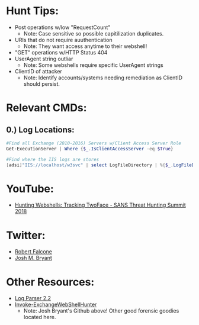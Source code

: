 # Hunt Tips:
* Post operations w/low "RequestCount"
  * Note: Case sensitive so possible capitilization duplicates.  
* URIs that do not require auuthentication 
  * Note: They want access anytime to their webshell!  
* "GET" operations w/HTTP Status 404
* UserAgent string outliar
  * Note: Some webshells require specific UserAgent strings
* ClientID of attacker
  * Note: Identify accounts/systems needing remediation as ClientID should persist.

# Relevant CMDs:
## 0.) Log Locations:
```powershell
#Find all Exchange (2010-2016) Servers w/Client Access Server Role
Get-ExecutionServer | Where {$_.IsClientAccessServer -eq $True}

#Find where the IIS logs are stores
[adsi]"IIS://localhost/w3svc" | select LogFileDirectory | %{$_.LogFileDirectory}
```

# YouTube:
* [Hunting Webshells: Tracking TwoFace - SANS Threat Hunting Summit 2018](https://www.youtube.com/watch?v=GjquFKa4afU)

# Twitter:
* [Robert Falcone](https://twitter.com/r0bf4lc?lang=en)
* [Josh M. Bryant](https://twitter.com/fixtheexchange?lang=en)

# Other Resources:
* [Log Parser 2.2](https://www.microsoft.com/en-us/download/details.aspx?id=24659)
* [Invoke-ExchangeWebShellHunter](https://github.com/FixTheExchange/Invoke-ExchangeWebShellHunter)
  * Note: Josh Bryant's Github above! Other good forensic goodies located here.
